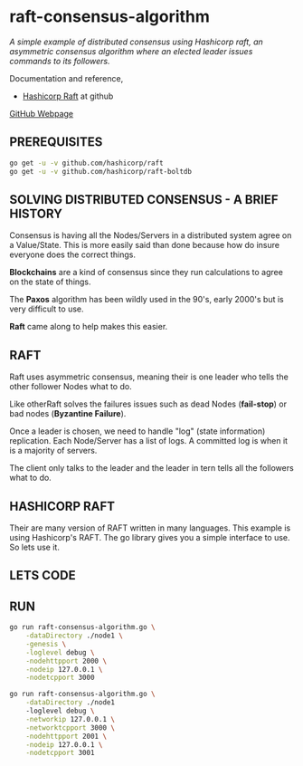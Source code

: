 # raft-consensus-algorithm

_A simple example of distributed consensus using Hashicorp raft,
an asymmetric consensus algorithm where an elected leader issues
commands to its followers._

Documentation and reference,

* [Hashicorp Raft](https://github.com/hashicorp/raft)
  at github

[GitHub Webpage](https://jeffdecola.github.io/my-go-examples/)

## PREREQUISITES

```bash
go get -u -v github.com/hashicorp/raft
go get -u -v github.com/hashicorp/raft-boltdb
```

## SOLVING DISTRIBUTED CONSENSUS - A BRIEF HISTORY

Consensus is having all the Nodes/Servers in a distributed system
agree on a Value/State. This is more easily said than done because
how do insure everyone does the correct things.

**Blockchains** are a kind of consensus since they run calculations to agree on
the state of things.

The **Paxos** algorithm has been wildly used in the 90's, early 2000's
but is very difficult to use.

**Raft** came along to help makes this easier.

## RAFT

Raft uses asymmetric consensus, meaning their is one leader who tells the other
follower Nodes what to do.

Like otherRaft solves the failures issues such as dead Nodes
(**fail-stop**) or bad nodes (**Byzantine Failure**).

Once a leader is chosen, we need to handle "log" (state information)
replication. Each Node/Server has a list of logs.
A committed log is when it is a majority of servers.

The client only talks to the leader and the leader in tern
tells all the followers what to do.

## HASHICORP RAFT

Their are many version of RAFT written in many languages.
This example is using Hashicorp's RAFT.
The go library gives you a simple interface to use.  So lets use it.

## LETS CODE

## RUN

```bash
go run raft-consensus-algorithm.go \
    -dataDirectory ./node1 \
    -genesis \
    -loglevel debug \
    -nodehttpport 2000 \
    -nodeip 127.0.0.1 \
    -nodetcpport 3000
```

```bash
go run raft-consensus-algorithm.go \
    -dataDirectory ./node1
    -loglevel debug \
    -networkip 127.0.0.1 \
    -networktcpport 3000 \
    -nodehttpport 2001 \
    -nodeip 127.0.0.1 \
    -nodetcpport 3001
```
